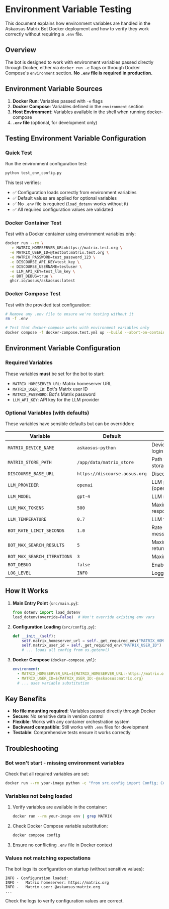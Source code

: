 # Environment Variable Testing

This document explains how environment variables are handled in the Askaosus Matrix Bot Docker deployment and how to verify they work correctly without requiring a `.env` file.

## Overview

The bot is designed to work with environment variables passed directly through Docker, either via `docker run -e` flags or through Docker Compose's `environment` section. **No `.env` file is required in production.**

## Environment Variable Sources

1. **Docker Run**: Variables passed with `-e` flags
2. **Docker Compose**: Variables defined in the `environment` section
3. **Host Environment**: Variables available in the shell when running docker-compose
4. **`.env` file** (optional, for development only)

## Testing Environment Variable Configuration

### Quick Test

Run the environment configuration test:

```bash
python test_env_config.py
```

This test verifies:
- ✅ Configuration loads correctly from environment variables
- ✅ Default values are applied for optional variables
- ✅ No `.env` file is required (`load_dotenv` works without it)
- ✅ All required configuration values are validated

### Docker Container Test

Test with a Docker container using environment variables only:

```bash
docker run --rm \
  -e MATRIX_HOMESERVER_URL=https://matrix.test.org \
  -e MATRIX_USER_ID=@testbot:matrix.test.org \
  -e MATRIX_PASSWORD=test_password_123 \
  -e DISCOURSE_API_KEY=test_key \
  -e DISCOURSE_USERNAME=testuser \
  -e LLM_API_KEY=test_llm_key \
  -e BOT_DEBUG=true \
  ghcr.io/aosus/askaosus:latest
```

### Docker Compose Test

Test with the provided test configuration:

```bash
# Remove any .env file to ensure we're testing without it
rm -f .env

# Test that docker-compose works with environment variables only
docker compose -f docker-compose.test.yml up --build --abort-on-container-exit
```

## Environment Variable Configuration

### Required Variables

These variables **must** be set for the bot to start:

- `MATRIX_HOMESERVER_URL`: Matrix homeserver URL
- `MATRIX_USER_ID`: Bot's Matrix user ID
- `MATRIX_PASSWORD`: Bot's Matrix password
- `LLM_API_KEY`: API key for the LLM provider

### Optional Variables (with defaults)

These variables have sensible defaults but can be overridden:

| Variable | Default | Description |
|----------|---------|-------------|
| `MATRIX_DEVICE_NAME` | `askaosus-python` | Device name for Matrix login |
| `MATRIX_STORE_PATH` | `/app/data/matrix_store` | Path for Matrix session storage |
| `DISCOURSE_BASE_URL` | `https://discourse.aosus.org` | Discourse forum URL |
| `LLM_PROVIDER` | `openai` | LLM provider (openai/openrouter/gemini) |
| `LLM_MODEL` | `gpt-4` | LLM model to use |
| `LLM_MAX_TOKENS` | `500` | Maximum tokens for LLM responses |
| `LLM_TEMPERATURE` | `0.7` | LLM temperature setting |
| `BOT_RATE_LIMIT_SECONDS` | `1.0` | Rate limiting between messages |
| `BOT_MAX_SEARCH_RESULTS` | `5` | Maximum search results to return |
| `BOT_MAX_SEARCH_ITERATIONS` | `3` | Maximum search iterations |
| `BOT_DEBUG` | `false` | Enable debug mode |
| `LOG_LEVEL` | `INFO` | Logging level |

## How It Works

1. **Main Entry Point** (`src/main.py`):
   ```python
   from dotenv import load_dotenv
   load_dotenv(override=False)  # Won't override existing env vars
   ```
   
2. **Configuration Loading** (`src/config.py`):
   ```python
   def __init__(self):
       self.matrix_homeserver_url = self._get_required_env("MATRIX_HOMESERVER_URL")
       self.matrix_user_id = self._get_required_env("MATRIX_USER_ID")
       # ... loads all config from os.getenv()
   ```

3. **Docker Compose** (`docker-compose.yml`):
   ```yaml
   environment:
     - MATRIX_HOMESERVER_URL=${MATRIX_HOMESERVER_URL:-https://matrix.org}
     - MATRIX_USER_ID=${MATRIX_USER_ID:-@askaosus:matrix.org}
     # ... uses variable substitution
   ```

## Key Benefits

- **No file mounting required**: Variables passed directly through Docker
- **Secure**: No sensitive data in version control
- **Flexible**: Works with any container orchestration system
- **Backward compatible**: Still works with `.env` files for development
- **Testable**: Comprehensive tests ensure it works correctly

## Troubleshooting

### Bot won't start - missing environment variables

Check that all required variables are set:
```bash
docker run --rm your-image python -c "from src.config import Config; Config()"
```

### Variables not being loaded

1. Verify variables are available in the container:
   ```bash
   docker run --rm your-image env | grep MATRIX
   ```

2. Check Docker Compose variable substitution:
   ```bash
   docker compose config
   ```

3. Ensure no conflicting `.env` file in Docker context

### Values not matching expectations

The bot logs its configuration on startup (without sensitive values):
```
INFO - Configuration loaded:
INFO -   Matrix homeserver: https://matrix.org
INFO -   Matrix user: @askaosus:matrix.org
...
```

Check the logs to verify configuration values are correct.
